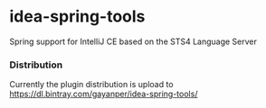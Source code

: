 # idea-spring-tools
Spring support for IntelliJ CE based on the STS4 Language Server

### Distribution
Currently the plugin distribution is upload to https://dl.bintray.com/gayanper/idea-spring-tools/